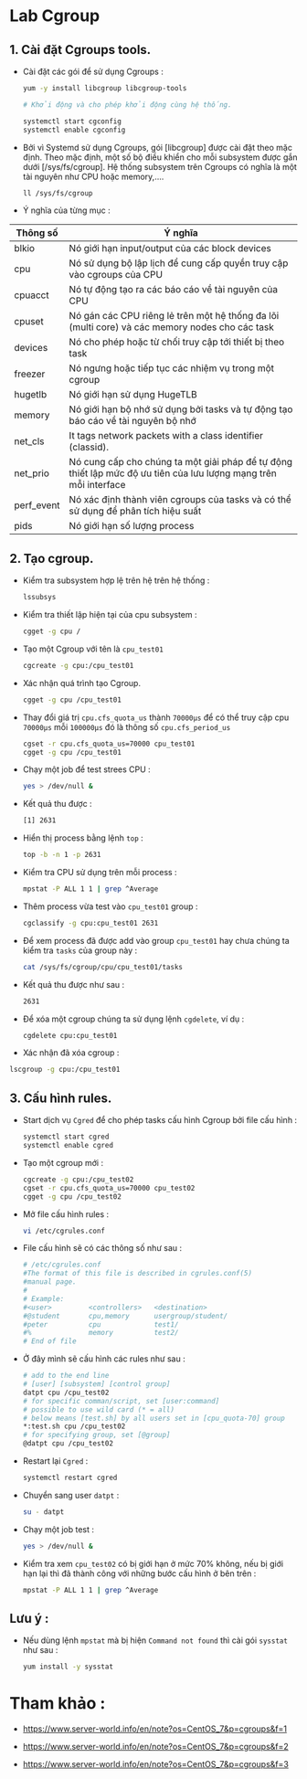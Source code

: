 # Lab Cgroup

## 1. Cài đặt Cgroups tools.

- Cài đặt các gói để sử dụng Cgroups :

    ```sh
    yum -y install libcgroup libcgroup-tools

    # Khởi động và cho phép khởi động cùng hệ thống.

    systemctl start cgconfig 
    systemctl enable cgconfig
    ```

- Bởi vì Systemd sử dụng Cgroups, gói [libcgroup] được cài đặt theo mặc định. Theo mặc định, một số bộ điều khiển cho mỗi subsystem được gắn dưới [/sys/fs/cgroup]. Hệ thống subsystem trên Cgroups có nghĩa là một tài nguyên như CPU hoặc memory,....


    ```sh
    ll /sys/fs/cgroup 
    ```

- Ý nghĩa của từng mục :

| Thông số | Ý nghĩa |
|----------|---------|
|blkio|Nó giới hạn input/output của các block devices|
|cpu|Nó sử dụng bộ lập lịch để cung cấp quyền truy cập vào cgroups của CPU|
|cpuacct|Nó tự động tạo ra các báo cáo về tài nguyên của CPU|
|cpuset|Nó gán các CPU riêng lẻ trên một hệ thống đa lõi (multi core) và các memory nodes cho các task|
|devices|Nó cho phép hoặc từ chối truy cập tới thiết bị theo task|
|freezer|Nó ngưng hoặc tiếp tục các nhiệm vụ trong một cgroup|
|hugetlb|Nó giới hạn sử dụng HugeTLB|
|memory|Nó giới hạn bộ nhớ sử dụng bởi tasks và tự động tạo báo cáo về tài nguyên bộ nhớ|
|net_cls|It tags network packets with a class identifier (classid).|
|net_prio|Nó cung cấp cho chúng ta một giải pháp để tự động thiết lập mức độ ưu tiên của lưu lượng mạng trên mỗi interface|
|perf_event|Nó xác định thành viên cgroups của tasks và có thể sử dụng để phân tích hiệu suất|
|pids|Nó giới hạn số lượng process|

## 2. Tạo cgroup.

- Kiểm tra subsystem hợp lệ trên hệ trên hệ thống :

    ```sh
    lssubsys
    ```

- Kiểm tra thiết lập hiện tại của cpu subsystem :

    ```sh
    cgget -g cpu /
    ```

- Tạo một Cgroup với tên là `cpu_test01`

    ```sh
    cgcreate -g cpu:/cpu_test01
    ```

- Xác nhận quá trình tạo Cgroup.

    ```sh
    cgget -g cpu /cpu_test01
    ```

- Thay đổi giá trị `cpu.cfs_quota_us` thành `70000μs` để có thể truy cập cpu `70000μs` mỗi `100000μs` đó là thông số `cpu.cfs_period_us`

    ```sh
    cgset -r cpu.cfs_quota_us=70000 cpu_test01
    cgget -g cpu /cpu_test01
    ```

- Chạy một job để test strees CPU :

    ```sh
    yes > /dev/null & 
    ```

- Kết quả thu được :

    ```sh
    [1] 2631
    ```

- Hiển thị process bằng lệnh `top` :

    ```sh
    top -b -n 1 -p 2631
    ```

- Kiểm tra CPU sử dụng trên mỗi process :

    ```sh
    mpstat -P ALL 1 1 | grep ^Average
    ```

- Thêm process vừa test vào `cpu_test01` group :

    ```sh
    cgclassify -g cpu:cpu_test01 2631
    ```

- Để xem process đã được add vào group `cpu_test01` hay chưa chúng ta kiểm tra `tasks` của group này :

    ```sh
    cat /sys/fs/cgroup/cpu/cpu_test01/tasks
    ```

- Kết quả thu được như sau :

    ```sh
    2631
    ```

- Để xóa một cgroup chúng ta sử dụng lệnh `cgdelete`, ví dụ :

    ```sh
    cgdelete cpu:cpu_test01
    ```

- Xác nhận đã xóa cgroup :

```sh
lscgroup -g cpu:/cpu_test01
```

## 3. Cấu hình rules.

- Start dịch vụ `Cgred` để cho phép tasks cấu hình Cgroup bởi file cấu hình :

    ```sh
    systemctl start cgred 
    systemctl enable cgred
    ``` 

- Tạo một cgroup mới :

    ```sh
    cgcreate -g cpu:/cpu_test02
    cgset -r cpu.cfs_quota_us=70000 cpu_test02
    cgget -g cpu /cpu_test02
    ```

- Mở file cấu hình rules :

    ```sh
    vi /etc/cgrules.conf
    ```

- File cấu hình sẽ có các thông số như sau :

    ```sh
    # /etc/cgrules.conf
    #The format of this file is described in cgrules.conf(5)
    #manual page.
    #
    # Example:
    #<user>         <controllers>   <destination>
    #@student       cpu,memory      usergroup/student/
    #peter          cpu             test1/
    #%              memory          test2/
    # End of file
    ```

- Ở đây mình sẽ cấu hình các rules như sau :

    ```sh
    # add to the end line
    # [user] [subsystem] [control group]
    datpt cpu /cpu_test02
    # for specific comman/script, set [user:command]
    # possible to use wild card (* = all)
    # below means [test.sh] by all users set in [cpu_quota-70] group
    *:test.sh cpu /cpu_test02
    # for specifying group, set [@group]
    @datpt cpu /cpu_test02

    ```

- Restart lại `Cgred` :

    ```sh
    systemctl restart cgred
    ```

- Chuyển sang user `datpt` :

    ```sh
    su - datpt
    ```

- Chạy một job test :

    ```sh
    yes > /dev/null & 
    ```

- Kiểm tra xem `cpu_test02` có bị giới hạn ở mức 70% không, nếu bị giới hạn lại thì đã thành công với những bước cấu hình ở bên trên :

    ```sh
    mpstat -P ALL 1 1 | grep ^Average
    ```

## Lưu ý :

- Nếu dùng lệnh `mpstat` mà bị hiện `Command not found` thì cài gói `sysstat` như sau :

    ```sh
    yum install -y sysstat
    ```

# Tham khảo :

- https://www.server-world.info/en/note?os=CentOS_7&p=cgroups&f=1

- https://www.server-world.info/en/note?os=CentOS_7&p=cgroups&f=2

- https://www.server-world.info/en/note?os=CentOS_7&p=cgroups&f=3